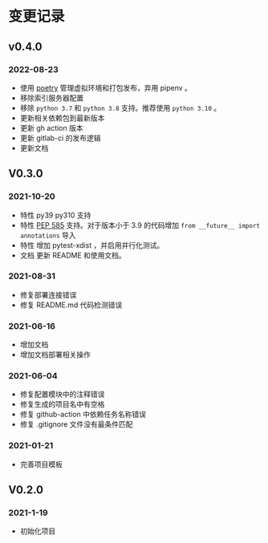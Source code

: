 # 变更记录

## v0.4.0

### 2022-08-23

- 使用 [poetry](https://python-poetry.org/) 管理虚拟环境和打包发布，弃用 pipenv 。
- 移除索引服务器配置
- 移除 `python 3.7` 和 `python 3.8` 支持。推荐使用 `python 3.10` 。
- 更新相关依赖包到最新版本
- 更新 gh action 版本
- 更新 gitlab-ci 的发布逻辑
- 更新文档

## V0.3.0

### 2021-10-20

- 特性 py39 py310 支持
- 特性 [PEP 585](https://www.python.org/dev/peps/pep-0585/) 支持。对于版本小于 3.9 的代码增加 `from __future__ import annotations` 导入
- 特性 增加 pytest-xdist ，并启用并行化测试。
- 文档 更新 README 和使用文档。

### 2021-08-31

- 修复部署连接错误
- 修复 README.md 代码检测错误

### 2021-06-16

- 增加文档
- 增加文档部署相关操作

### 2021-06-04

- 修复配置模块中的注释错误
- 修复生成的项目名中有空格
- 修复 github-action 中依赖任务名称错误
- 修复 .gitignore 文件没有最条件匹配

### 2021-01-21

- 完善项目模板

## V0.2.0

### 2021-1-19

- 初始化项目
